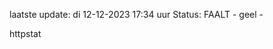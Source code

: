 laatste update: 
di 12-12-2023 17:34   uur 
Status: FAALT - geel - 
<div class="service Y">httpstat</div>